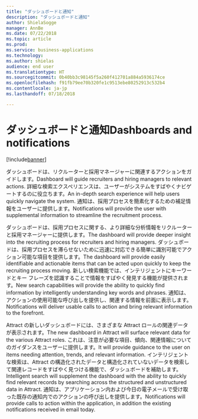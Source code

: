 ```yaml
---
title: "ダッシュボードと通知"
description: "ダッシュボードと通知"
author: ShielaSogge
manager: AnnBe
ms.date: 07/22/2018
ms.topic: article
ms.prod: 
ms.service: business-applications
ms.technology: 
ms.author: shielas
audience: end user
ms.translationtype: HT
ms.sourcegitcommit: 0b40bb3c98145f5a260f412701a884a5936174ce
ms.openlocfilehash: f91fb79ee70b320fe1c9513ebe80252913c532b4
ms.contentlocale: ja-jp
ms.lasthandoff: 07/18/2018

---
```


# <a name="dashboards-and-notifications"></a><span data-ttu-id="7d337-103">ダッシュボードと通知</span><span class="sxs-lookup"><span data-stu-id="7d337-103">Dashboards and notifications</span></span>

[!include[banner](../../../includes/banner.md)]

<span data-ttu-id="7d337-104">ダッシュボードは、リクルーターと採用マネージャーに関連するアクションをガイドします。</span><span class="sxs-lookup"><span data-stu-id="7d337-104">Dashboard will guide recruiters and hiring managers to relevant actions.</span></span> <span data-ttu-id="7d337-105">詳細な検索エクスペリエンスは、ユーザーがシステムをすばやくナビゲートするのに役立ちます。</span><span class="sxs-lookup"><span data-stu-id="7d337-105">An in-depth search experience will help users quickly navigate the system.</span></span>
<span data-ttu-id="7d337-106">通知は、採用プロセスを簡素化するための補足情報をユーザーに提供します。</span><span class="sxs-lookup"><span data-stu-id="7d337-106">Notifications will provide the user with supplemental information to streamline the recruitment process.</span></span>

<span data-ttu-id="7d337-107">ダッシュボードは、採用プロセスに関する、より詳細な分析情報をリクルーターと採用マネージャーに提供します。</span><span class="sxs-lookup"><span data-stu-id="7d337-107">The dashboard will provide deeper insight into the recruiting process for recruiters and hiring managers.</span></span> <span data-ttu-id="7d337-108">ダッシュボードは、採用プロセスを滞らせないために迅速に対応できる簡単に識別可能でアクション可能な項目を提供します。</span><span class="sxs-lookup"><span data-stu-id="7d337-108">The dashboard will provide easily identifiable and actionable items that can be acted upon quickly to keep the recruiting process moving.</span></span> <span data-ttu-id="7d337-109">新しい検索機能では、インテリジェントにキーワードとキー フレーズを認識することで情報をすばやく発見する機能が提供されます。</span><span class="sxs-lookup"><span data-stu-id="7d337-109">New search capabilities will provide the ability to quickly find information by intelligently understanding key words and phrases.</span></span>
<span data-ttu-id="7d337-110">通知は、アクションの使用可能な呼び出しを提供し、関連する情報を前面に表示します。</span><span class="sxs-lookup"><span data-stu-id="7d337-110">Notifications will deliver usable calls to action and bring relevant information to the forefront.</span></span>

<span data-ttu-id="7d337-111">Attract の新しいダッシュボードには、さまざまな Attract ロールの関連データが表示されます。</span><span class="sxs-lookup"><span data-stu-id="7d337-111">The new dashboard in Attract will surface relevant data for the various Attract roles.</span></span> <span data-ttu-id="7d337-112">これは、注意が必要な項目、傾向、関連情報についてのガイダンスをユーザーに提供します。</span><span class="sxs-lookup"><span data-stu-id="7d337-112">It will provide guidance to the user on items needing attention, trends, and relevant information.</span></span> <span data-ttu-id="7d337-113">インテリジェントな検索は、Attract の構造化されたデータと構造化されていないデータを検索して関連レコードをすばやく見つける機能で、ダッシュボードを補助します。</span><span class="sxs-lookup"><span data-stu-id="7d337-113">Intelligent search will supplement the dashboard with the ability to quickly find relevant records by searching across the structured and unstructured data in Attract.</span></span> <span data-ttu-id="7d337-114">通知は、アプリケーション内および今日の電子メールで受け取った既存の通知内でのアクションの呼び出しを提供します。</span><span class="sxs-lookup"><span data-stu-id="7d337-114">Notifications will provide calls to action within the application, in addition the existing notifications received in email today.</span></span>

<!--
## Who uses this feature
This feature is mainly used by recruiters and hiring managers within an
organization.
## Availability
Cloud
## Regional availability
Global
-->

